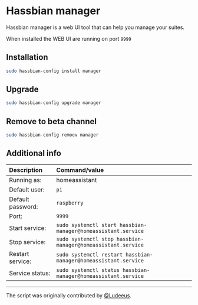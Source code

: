 # Hassbian manager

Hassbian manager is a web UI tool that can help you manage your suites.

When installed the WEB UI are running on port `9999`

## Installation

```bash
sudo hassbian-config install manager
```

## Upgrade

```bash
sudo hassbian-config upgrade manager
```

## Remove to beta channel

```bash
sudo hassbian-config remoev manager
```

## Additional info

Description | Command/value
:--- | :---
Running as: | homeassistant
Default user: | `pi`
Default password: | `raspberry`
Port: | `9999`
Start service: | `sudo systemctl start hassbian-manager@homeassistant.service`
Stop service: | `sudo systemctl stop hassbian-manager@homeassistant.service`
Restart service: | `sudo systemctl restart hassbian-manager@homeassistant.service`
Service status: | `sudo systemctl status hassbian-manager@homeassistant.service`

***

The script was originally contributed by [@Ludeeus][ludeeus].

<!--- Links --->
[ludeeus]: https://github.com/ludeeus

